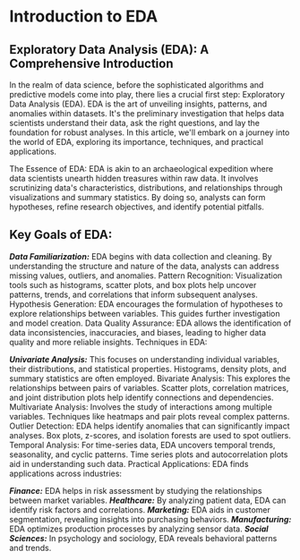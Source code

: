 # Introduction to EDA

## Exploratory Data Analysis (EDA): A Comprehensive Introduction

In the realm of data science, before the sophisticated algorithms and predictive models come into play, there lies a crucial first step: Exploratory Data Analysis (EDA). EDA is the art of unveiling insights, patterns, and anomalies within datasets. It's the preliminary investigation that helps data scientists understand their data, ask the right questions, and lay the foundation for robust analyses. In this article, we'll embark on a journey into the world of EDA, exploring its importance, techniques, and practical applications.

The Essence of EDA: EDA is akin to an archaeological expedition where data scientists unearth hidden treasures within raw data. It involves scrutinizing data's characteristics, distributions, and relationships through visualizations and summary statistics. By doing so, analysts can form hypotheses, refine research objectives, and identify potential pitfalls.

## Key Goals of EDA:

***Data Familiarization:*** EDA begins with data collection and cleaning. By understanding the structure and nature of the data, analysts can address missing values, outliers, and anomalies.
Pattern Recognition: Visualization tools such as histograms, scatter plots, and box plots help uncover patterns, trends, and correlations that inform subsequent analyses.
Hypothesis Generation: EDA encourages the formulation of hypotheses to explore relationships between variables. This guides further investigation and model creation.
Data Quality Assurance: EDA allows the identification of data inconsistencies, inaccuracies, and biases, leading to higher data quality and more reliable insights.
Techniques in EDA:

***Univariate Analysis:*** This focuses on understanding individual variables, their distributions, and statistical properties. Histograms, density plots, and summary statistics are often employed.
Bivariate Analysis: This explores the relationships between pairs of variables. Scatter plots, correlation matrices, and joint distribution plots help identify connections and dependencies.
Multivariate Analysis: Involves the study of interactions among multiple variables. Techniques like heatmaps and pair plots reveal complex patterns.
Outlier Detection: EDA helps identify anomalies that can significantly impact analyses. Box plots, z-scores, and isolation forests are used to spot outliers.
Temporal Analysis: For time-series data, EDA uncovers temporal trends, seasonality, and cyclic patterns. Time series plots and autocorrelation plots aid in understanding such data.
Practical Applications: EDA finds applications across industries:

***Finance:*** EDA helps in risk assessment by studying the relationships between market variables.
***Healthcare:*** By analyzing patient data, EDA can identify risk factors and correlations.
***Marketing:*** EDA aids in customer segmentation, revealing insights into purchasing behaviors.
***Manufacturing:*** EDA optimizes production processes by analyzing sensor data.
***Social Sciences:*** In psychology and sociology, EDA reveals behavioral patterns and trends.
